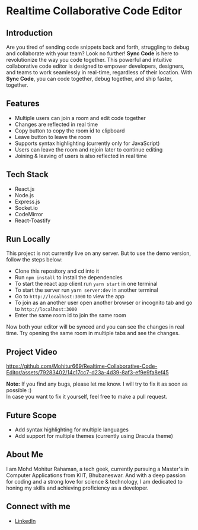 # Realtime Collaborative Code Editor

## Introduction
Are you tired of sending code snippets back and forth, struggling to debug and collaborate with your team? Look no further! **Sync Code** is here to revolutionize the way you code together. This powerful and intuitive collaborative code editor is designed to empower developers, designers, and teams to work seamlessly in real-time, regardless of their location. With **Sync Code**, you can code together, debug together, and ship faster, together.

## Features
- Multiple users can join a room and edit code together
- Changes are reflected in real time
- Copy button to copy the room id to clipboard
- Leave button to leave the room
- Supports syntax highlighting (currently only for JavaScript)
- Users can leave the room and rejoin later to continue editing
- Joining & leaving of users is also reflected in real time

## Tech Stack
- React.js
- Node.js
- Express.js
- Socket.io
- CodeMirror
- React-Toastify

## Run Locally
This project is not currently live on any server. But to use the demo version, follow the steps below:
- Clone this repository and cd into it
- Run `npm install` to install the dependencies
- To start the react app client run `yarn start` in one terminal
- To start the server run `yarn server:dev` in another terminal
- Go to `http://localhost:3000` to view the app
- To join as an another user open another browser or incognito tab and go to `http://localhost:3000`
- Enter the same room id to join the same room

Now both your editor will be synced and you can see the changes in real time. Try opening the same room in multiple tabs and see the changes.

## Project Video
https://github.com/Mohitur669/Realtime-Collaborative-Code-Editor/assets/79283402/14c17cc7-d23a-4d39-8af3-ef9e9fa8ef45

**Note:** If you find any bugs, please let me know. I will try to fix it as soon as possible :) <br>
In case you want to fix it yourself, feel free to make a pull request.

## Future Scope 
- Add syntax highlighting for multiple languages
- Add support for multiple themes (currently using Dracula theme)

## About Me
I am Mohd Mohitur Rahaman, a tech geek, currently pursuing a Master's in Computer Applications from KIIT, Bhubaneswar. And with a deep passion for coding and a strong love for science & technology, I am dedicated to honing my skills and achieving proficiency as a developer.

## Connect with me
- [LinkedIn](https://www.linkedin.com/in/mohitur02/)